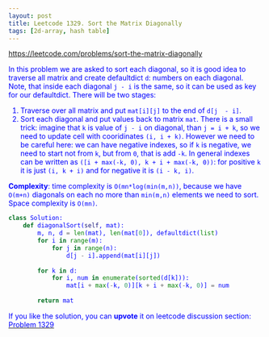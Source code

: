 ```yaml
---
layout: post
title: Leetcode 1329. Sort the Matrix Diagonally
tags: [2d-array, hash table]
---
```


<a href="https://leetcode.com/problems/sort-the-matrix-diagonally"> <font color = blue>https://leetcode.com/problems/sort-the-matrix-diagonally

In this problem we are asked to sort each diagonal, so it is good idea to traverse all matrix and create defaultdict `d`: numbers on each diagonal. Note, that inside each diagonal `j - i` is the same, so it can be used as key for our defaultdict. There will be two stages:

1. Traverse over all matrix and put `mat[i][j]` to the end of `d[j  - i]`.
2. Sort each diagonal and put values back to matrix `mat`. There is a small trick: imagine that `k` is value of `j - i` on diagonal, than `j = i + k`, so we need to update cell with cooridinates `(i, i + k)`. However we need to be careful here: we can have negative indexes, so if `k` is negative, we need to start not from `k`, but from `0`, that is add `-k`. In general indexes can be written as `([i + max(-k, 0), k + i + max(-k, 0))`: for positive `k` it is just `(i, k + i)` and for negative it is `(i - k, i)`.

**Complexity**: time complexity is `O(mn*log(min(m,n))`, because we have `O(m+n)` diagonals on each no more than `min(m,n)` elements we need to sort. Space complexity is `O(mn)`.

```python
class Solution:
    def diagonalSort(self, mat):
        m, n, d = len(mat), len(mat[0]), defaultdict(list)
        for i in range(m):
            for j in range(n):
                d[j - i].append(mat[i][j])
                
        for k in d:
            for i, num in enumerate(sorted(d[k])):
                mat[i + max(-k, 0)][k + i + max(-k, 0)] = num
                
        return mat
```

If you like the solution, you can **upvote** it on leetcode discussion section:<a href="https://leetcode.com/problems/sort-the-matrix-diagonally/discuss/1030707/python-solution-using-defautdict-explained"> <font color = blue>Problem 1329
